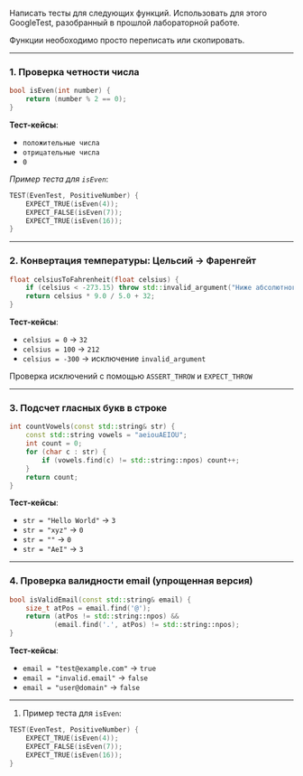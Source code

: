 
Написать тесты для следующих функций. Использовать для этого GoogleTest, разобранный в прошлой лабораторной работе.

Функции необоходимо просто переписать или скопировать.

---

### **1. Проверка четности числа**
```cpp
bool isEven(int number) {
    return (number % 2 == 0);
}
```
**Тест-кейсы**:
- `положительные числа`
- `отрицательные числа`
- `0`

*Пример теста для `isEven`*:
```cpp
TEST(EvenTest, PositiveNumber) {
    EXPECT_TRUE(isEven(4));
    EXPECT_FALSE(isEven(7));
    EXPECT_TRUE(isEven(16));
}
```

---

### **2. Конвертация температуры: Цельсий → Фаренгейт**
```cpp
float celsiusToFahrenheit(float celsius) {
    if (celsius < -273.15) throw std::invalid_argument("Ниже абсолютного нуля!");
    return celsius * 9.0 / 5.0 + 32;
}
```
**Тест-кейсы**:
- `celsius = 0` → `32`
- `celsius = 100` → `212`
- `celsius = -300` → исключение `invalid_argument`


Проверка исключений с помощью `ASSERT_THROW` и `EXPECT_THROW`

---

### **3. Подсчет гласных букв в строке**
```cpp
int countVowels(const std::string& str) {
    const std::string vowels = "aeiouAEIOU";
    int count = 0;
    for (char c : str) {
        if (vowels.find(c) != std::string::npos) count++;
    }
    return count;
}
```
**Тест-кейсы**:
- `str = "Hello World"` → `3`
- `str = "xyz"` → `0`
- `str = ""` → `0`
- `str = "AeI"` → `3`

---

### **4. Проверка валидности email (упрощенная версия)**
```cpp
bool isValidEmail(const std::string& email) {
    size_t atPos = email.find('@');
    return (atPos != std::string::npos) && 
           (email.find('.', atPos) != std::string::npos);
}
```
**Тест-кейсы**:
- `email = "test@example.com"` → `true`
- `email = "invalid.email"` → `false`
- `email = "user@domain"` → `false`

---

1. Пример теста для `isEven`:
```cpp
TEST(EvenTest, PositiveNumber) {
    EXPECT_TRUE(isEven(4));
    EXPECT_FALSE(isEven(7));
    EXPECT_TRUE(isEven(16));
}
```
